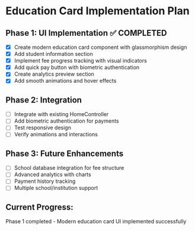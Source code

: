 # Education Card Implementation Plan

## Phase 1: UI Implementation ✅ COMPLETED
- [x] Create modern education card component with glassmorphism design
- [x] Add student information section
- [x] Implement fee progress tracking with visual indicators
- [x] Add quick pay button with biometric authentication
- [x] Create analytics preview section
- [x] Add smooth animations and hover effects

## Phase 2: Integration
- [ ] Integrate with existing HomeController
- [ ] Add biometric authentication for payments
- [ ] Test responsive design
- [ ] Verify animations and interactions

## Phase 3: Future Enhancements
- [ ] School database integration for fee structure
- [ ] Advanced analytics with charts
- [ ] Payment history tracking
- [ ] Multiple school/institution support

## Current Progress:
Phase 1 completed - Modern education card UI implemented successfully
